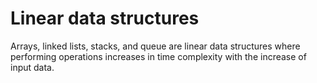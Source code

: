 # Linear data structures

Arrays, linked lists, stacks, and queue are linear data structures where
performing operations increases in time complexity with the increase of input
data.
